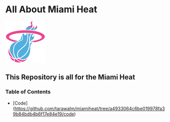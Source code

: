 # All About Miami Heat
![Heat Logo](heat.png)
## This Repository is all for the Miami Heat ##
### Table of Contents ###
* [Code] (https://github.com/tarawalm/miamiheat/tree/a4933064c6be019978fa39b84bdb4b6f17e84e19/code)
  
